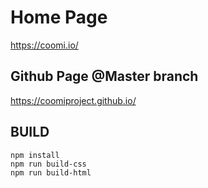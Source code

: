 # Home Page

https://coomi.io/

## Github Page @Master branch

https://coomiproject.github.io/

## BUILD

```shell
npm install
npm run build-css
npm run build-html
```
